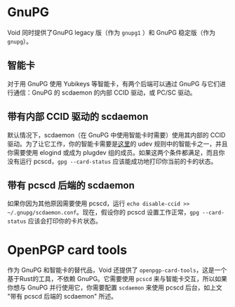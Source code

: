 # GnuPG

Void 同时提供了GnuPG legacy 版（作为 `gnupg1` ）和 GnuPG 稳定版（作为 `gnupg`）。

## 智能卡

对于用 GnuPG 使用 Yubikeys 等智能卡，有两个后端可以通过 GnuPG 与它们进行通信：GnuPG 的 scdaemon 的内部 CCID 驱动，或 PC/SC 驱动。

## 带有内部 CCID 驱动的 scdaemon

默认情况下，scdaemon（在 GnuPG 中使用智能卡时需要）使用其内部的 CCID 驱动。为了让它工作，你的智能卡需要是[这里](https://github.com/void-linux/void-packages/blob/master/srcpkgs/gnupg/files/60-scdaemon.rules)的 udev 规则中的智能卡之一，并且你需要使用 elogind 或成为 plugdev 组的成员。如果这两个条件都满足，而且你没有运行 pcscd，`gpg --card-status` 应该能成功地打印你当前的卡的状态。


##  带有 pcscd 后端的 scdaemon

如果你因为其他原因需要使用 pcscd，运行 `echo disable-ccid >> ~/.gnupg/scdaemon.conf`。现在，假设你的 pcscd 设置工作正常，`gpg --card-status` 应该会打印你的卡片状态。

# OpenPGP card tools

作为 GnuPG 和智能卡的替代品，Void 还提供了 `openpgp-card-tools`，这是一个基于Rust的工具，不依赖 GnuPG。它需要使用 `pcscd` 来与智能卡交互，所以如果你想与 GnuPG 并行使用它，你需要配置 `scdaemon` 来使用 pcscd 后台，如上文 "带有 pcscd 后端的 scdaemon" 所述。
